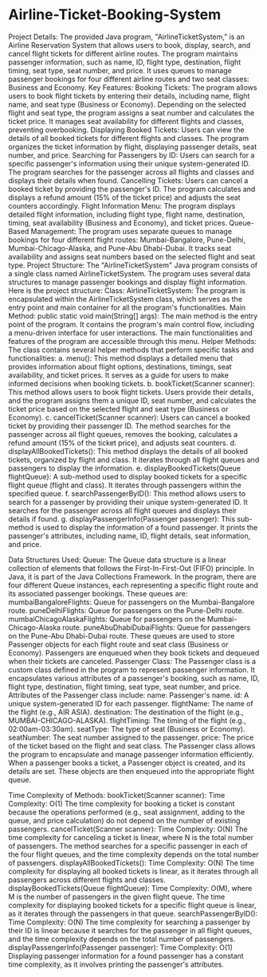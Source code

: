 # Airline-Ticket-Booking-System

Project Details:
The provided Java program, "AirlineTicketSystem," is an Airline Reservation System that allows users to book, display, search, and cancel flight tickets for different airline routes. The program maintains passenger information, such as name, ID, flight type, destination, flight timing, seat type, seat number, and price. It uses queues to manage passenger bookings for four different airline routes and two seat classes: Business and Economy.
Key Features:
Booking Tickets:
The program allows users to book flight tickets by entering their details, including name, flight name, and seat type (Business or Economy).
Depending on the selected flight and seat type, the program assigns a seat number and calculates the ticket price.
It manages seat availability for different flights and classes, preventing overbooking.
Displaying Booked Tickets:
Users can view the details of all booked tickets for different flights and classes.
The program organizes the ticket information by flight, displaying passenger details, seat number, and price.
Searching for Passengers by ID:
Users can search for a specific passenger's information using their unique system-generated ID.
The program searches for the passenger across all flights and classes and displays their details when found.
Cancelling Tickets:
Users can cancel a booked ticket by providing the passenger's ID.
The program calculates and displays a refund amount (15% of the ticket price) and adjusts the seat counters accordingly.
Flight Information Menu:
The program displays detailed flight information, including flight type, flight name, destination, timing, seat availability (Business and Economy), and ticket prices.
Queue-Based Management:
The program uses separate queues to manage bookings for four different flight routes: Mumbai-Bangalore, Pune-Delhi, Mumbai-Chicago-Alaska, and Pune-Abu Dhabi-Dubai.
It tracks seat availability and assigns seat numbers based on the selected flight and seat type.
Project Structure:
The "AirlineTicketSystem" Java program consists of a single class named AirlineTicketSystem. The program uses several data structures to manage passenger bookings and display flight information. Here is the project structure:
Class: AirlineTicketSystem:
The program is encapsulated within the AirlineTicketSystem class, which serves as the entry point and main container for all the program's functionalities.
Main Method: public static void main(String[] args):
The main method is the entry point of the program. It contains the program's main control flow, including a menu-driven interface for user interactions. The main functionalities and features of the program are accessible through this menu.
Helper Methods:
The class contains several helper methods that perform specific tasks and functionalities:
a. menu():
This method displays a detailed menu that provides information about flight options, destinations, timings, seat availability, and ticket prices. It serves as a guide for users to make informed decisions when booking tickets.
b. bookTicket(Scanner scanner):
This method allows users to book flight tickets. Users provide their details, and the program assigns them a unique ID, seat number, and calculates the ticket price based on the selected flight and seat type (Business or Economy).
c. cancelTicket(Scanner scanner):
Users can cancel a booked ticket by providing their passenger ID. The method searches for the passenger across all flight queues, removes the booking, calculates a refund amount (15% of the ticket price), and adjusts seat counters.
d. displayAllBookedTickets():
This method displays the details of all booked tickets, organized by flight and class. It iterates through all flight queues and passengers to display the information.
e. displayBookedTickets(Queue<Passenger> flightQueue):
A sub-method used to display booked tickets for a specific flight queue (flight and class). It iterates through passengers within the specified queue.
f. searchPassengerByID():
This method allows users to search for a passenger by providing their unique system-generated ID. It searches for the passenger across all flight queues and displays their details if found.
g. displayPassengerInfo(Passenger passenger):
This sub-method is used to display the information of a found passenger. It prints the passenger's attributes, including name, ID, flight details, seat information, and price.


Data Structures Used:
Queue<Passenger>:
The Queue data structure is a linear collection of elements that follows the First-In-First-Out (FIFO) principle. In Java, it is part of the Java Collections Framework.
In the program, there are four different Queue<Passenger> instances, each representing a specific flight route and its associated passenger bookings. These queues are:
mumbaiBangaloreFlights: Queue for passengers on the Mumbai-Bangalore route.
puneDelhiFlights: Queue for passengers on the Pune-Delhi route.
mumbaiChicagoAlaskaFlights: Queue for passengers on the Mumbai-Chicago-Alaska route.
puneAbuDhabiDubaiFlights: Queue for passengers on the Pune-Abu Dhabi-Dubai route.
These queues are used to store Passenger objects for each flight route and seat class (Business or Economy). Passengers are enqueued when they book tickets and dequeued when their tickets are canceled.
Passenger Class:
The Passenger class is a custom class defined in the program to represent passenger information. It encapsulates various attributes of a passenger's booking, such as name, ID, flight type, destination, flight timing, seat type, seat number, and price.
Attributes of the Passenger class include:
name: Passenger's name.
id: A unique system-generated ID for each passenger.
flightName: The name of the flight (e.g., AIR ASIA).
destination: The destination of the flight (e.g., MUMBAI-CHICAGO-ALASKA).
flightTiming: The timing of the flight (e.g., 02:00am-03:30am).
seatType: The type of seat (Business or Economy).
seatNumber: The seat number assigned to the passenger.
price: The price of the ticket based on the flight and seat class.
The Passenger class allows the program to encapsulate and manage passenger information efficiently. When a passenger books a ticket, a Passenger object is created, and its details are set. These objects are then enqueued into the appropriate flight queue.

Time Complexity of Methods:
bookTicket(Scanner scanner):
Time Complexity: O(1)
The time complexity for booking a ticket is constant because the operations performed (e.g., seat assignment, adding to the queue, and price calculation) do not depend on the number of existing passengers.
cancelTicket(Scanner scanner):
Time Complexity: O(N)
The time complexity for canceling a ticket is linear, where N is the total number of passengers. The method searches for a specific passenger in each of the four flight queues, and the time complexity depends on the total number of passengers.
displayAllBookedTickets():
Time Complexity: O(N)
The time complexity for displaying all booked tickets is linear, as it iterates through all passengers across different flights and classes.
displayBookedTickets(Queue<Passenger> flightQueue):
Time Complexity: O(M), where M is the number of passengers in the given flight queue.
The time complexity for displaying booked tickets for a specific flight queue is linear, as it iterates through the passengers in that queue.
searchPassengerByID():
Time Complexity: O(N)
The time complexity for searching a passenger by their ID is linear because it searches for the passenger in all flight queues, and the time complexity depends on the total number of passengers.
displayPassengerInfo(Passenger passenger):
Time Complexity: O(1)
Displaying passenger information for a found passenger has a constant time complexity, as it involves printing the passenger's attributes.

